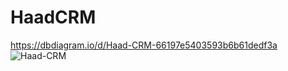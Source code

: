 # HaadCRM
https://dbdiagram.io/d/Haad-CRM-66197e5403593b6b61dedf3a
![Haad-CRM](https://github.com/Haad-LC-uz/HaadCRM/assets/138248626/ee07da17-e933-4566-a058-d58c969209b4)
